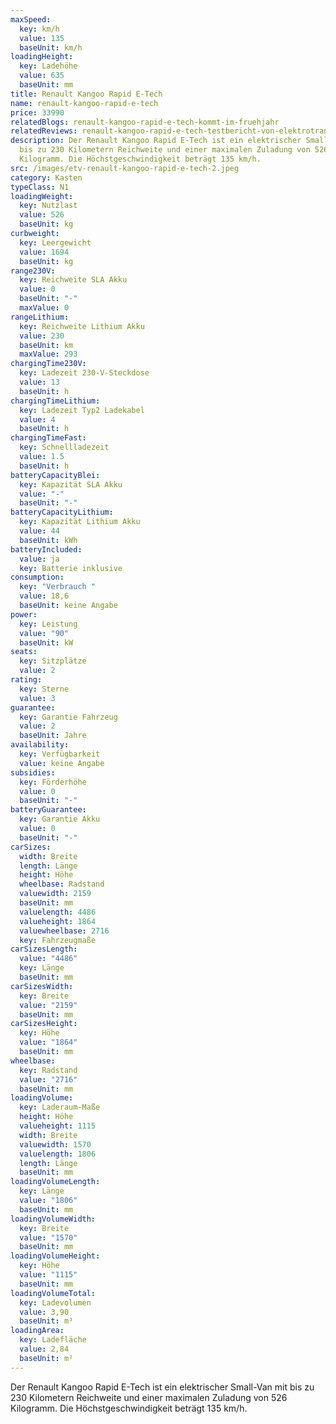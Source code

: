 ```yaml
---
maxSpeed:
  key: km/h
  value: 135
  baseUnit: km/h
loadingHeight:
  key: Ladehöhe
  value: 635
  baseUnit: mm
title: Renault Kangoo Rapid E-Tech
name: renault-kangoo-rapid-e-tech
price: 33990
relatedBlogs: renault-kangoo-rapid-e-tech-kommt-im-fruehjahr
relatedReviews: renault-kangoo-rapid-e-tech-testbericht-von-elektrotransporter-vergleich
description: Der Renault Kangoo Rapid E-Tech ist ein elektrischer Small-Van mit
  bis zu 230 Kilometern Reichweite und einer maximalen Zuladung von 526
  Kilogramm. Die Höchstgeschwindigkeit beträgt 135 km/h.
src: /images/etv-renault-kangoo-rapid-e-tech-2.jpeg
category: Kasten
typeClass: N1
loadingWeight:
  key: Nutzlast
  value: 526
  baseUnit: kg
curbweight:
  key: Leergewicht
  value: 1694
  baseUnit: kg
range230V:
  key: Reichweite SLA Akku
  value: 0
  baseUnit: "-"
  maxValue: 0
rangeLithium:
  key: Reichweite Lithium Akku
  value: 230
  baseUnit: km
  maxValue: 293
chargingTime230V:
  key: Ladezeit 230-V-Steckdose
  value: 13
  baseUnit: h
chargingTimeLithium:
  key: Ladezeit Typ2 Ladekabel
  value: 4
  baseUnit: h
chargingTimeFast:
  key: Schnellladezeit
  value: 1.5
  baseUnit: h
batteryCapacityBlei:
  key: Kapazität SLA Akku
  value: "-"
  baseUnit: "-"
batteryCapacityLithium:
  key: Kapazität Lithium Akku
  value: 44
  baseUnit: kWh
batteryIncluded:
  value: ja
  key: Batterie inklusive
consumption:
  key: "Verbrauch "
  value: 18,6
  baseUnit: keine Angabe
power:
  key: Leistung
  value: "90"
  baseUnit: kW
seats:
  key: Sitzplätze
  value: 2
rating:
  key: Sterne
  value: 3
guarantee:
  key: Garantie Fahrzeug
  value: 2
  baseUnit: Jahre
availability:
  key: Verfügbarkeit
  value: keine Angabe
subsidies:
  key: Förderhöhe
  value: 0
  baseUnit: "-"
batteryGuarantee:
  key: Garantie Akku
  value: 0
  baseUnit: "-"
carSizes:
  width: Breite
  length: Länge
  height: Höhe
  wheelbase: Radstand
  valuewidth: 2159
  baseUnit: mm
  valuelength: 4486
  valueheight: 1864
  valuewheelbase: 2716
  key: Fahrzeugmaße
carSizesLength:
  value: "4486"
  key: Länge
  baseUnit: mm
carSizesWidth:
  key: Breite
  value: "2159"
  baseUnit: mm
carSizesHeight:
  key: Höhe
  value: "1864"
  baseUnit: mm
wheelbase:
  key: Radstand
  value: "2716"
  baseUnit: mm
loadingVolume:
  key: Laderaum-Maße
  height: Höhe
  valueheight: 1115
  width: Breite
  valuewidth: 1570
  valuelength: 1806
  length: Länge
  baseUnit: mm
loadingVolumeLength:
  key: Länge
  value: "1806"
  baseUnit: mm
loadingVolumeWidth:
  key: Breite
  value: "1570"
  baseUnit: mm
loadingVolumeHeight:
  key: Höhe
  value: "1115"
  baseUnit: mm
loadingVolumeTotal:
  key: Ladevolumen
  value: 3,90
  baseUnit: m³
loadingArea:
  key: Ladefläche
  value: 2,84
  baseUnit: m²
---
```

Der Renault Kangoo Rapid E-Tech ist ein elektrischer Small-Van mit bis zu 230 Kilometern Reichweite und einer maximalen Zuladung von 526 Kilogramm. Die Höchstgeschwindigkeit beträgt 135 km/h.